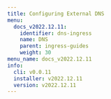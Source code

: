 ```yaml
---
title: Configuring External DNS
menu:
  docs_v2022.12.11:
    identifier: dns-ingress
    name: DNS
    parent: ingress-guides
    weight: 30
menu_name: docs_v2022.12.11
info:
  cli: v0.0.11
  installer: v2022.12.11
  version: v2022.12.11
---
```


